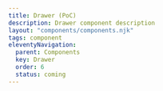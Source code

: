 ```yaml
---
title: Drawer (PoC)
description: Drawer component description
layout: "components/components.njk"
tags: component
eleventyNavigation:
  parent: Components
  key: Drawer
  order: 6
  status: coming
---
```


